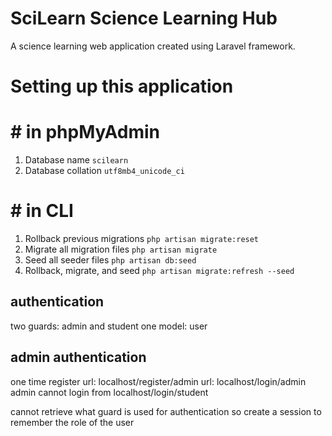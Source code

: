 # SciLearn Science Learning Hub
A science learning web application created using Laravel framework.

# Setting up this application

# # in phpMyAdmin
1. Database name                    `scilearn`
2. Database collation               `utf8mb4_unicode_ci`

# # in CLI
1. Rollback previous migrations     `php artisan migrate:reset`
2. Migrate all migration files      `php artisan migrate`
3. Seed all seeder files            `php artisan db:seed`
4. Rollback, migrate, and seed      `php artisan migrate:refresh --seed`    

## authentication
two guards: admin and student
one model: user

## admin authentication
one time register
url: localhost/register/admin
url: localhost/login/admin
admin cannot login from localhost/login/student

cannot retrieve what guard is used for authentication
so create a session to remember the role of the user